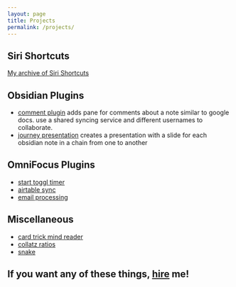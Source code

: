 ```yaml
---
layout: page
title: Projects
permalink: /projects/
---
```

## Siri Shortcuts
[My archive of Siri Shortcuts](https://lizard-heart.github.io/shortcuts/)

## Obsidian Plugins
- [comment plugin](https://github.com/lizard-heart/comment-plugin-obsidian)
adds pane for comments about a note similar to google docs. use a shared syncing service and different usernames to collaborate.
- [journey presentation](https://github.com/lizard-heart/obsidian-journey-presentation)
creates a presentation with a slide for each obsidian note in a chain from one to another

## OmniFocus Plugins
- [start toggl timer](https://github.com/lizard-heart/omni-focus-start-toggl-timer)
- [airtable sync](https://github.com/lizard-heart/omnifocus-airtable)
- [email processing](https://github.com/lizard-heart/omnifocus-email-processing)

## Miscellaneous
- [card trick mind reader](/card-trick)
- [collatz ratios](https://github.com/lizard-heart/collatz-ratios)
- [snake](https://snake.lizardheart.repl.co)

## If you want any of these things, [hire](/hire) me!